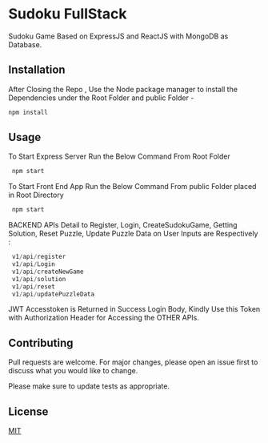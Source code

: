 # Sudoku FullStack

Sudoku Game Based on ExpressJS and ReactJS with MongoDB as Database.

## Installation

After Closing the Repo , Use the Node package manager to install the Dependencies under the Root Folder and public Folder - 

```bash
npm install
```

## Usage
To Start Express Server Run the Below Command From Root Folder
```javascript
 npm start 
```

To Start Front End App Run the Below Command From public Folder placed in Root Directory
```javascript
 npm start 
```

BACKEND APIs Detail to Register, Login,  CreateSudokuGame, Getting Solution, Reset Puzzle, Update Puzzle Data on User Inputs are Respectively : 
```javascript
 v1/api/register
 v1/api/Login
 v1/api/createNewGame
 v1/api/solution
 v1/api/reset
 v1/api/updatePuzzleData
```

JWT Accesstoken is Returned in Success Login Body, Kindly Use this Token with Authorization Header for Accessing the OTHER APIs.

## Contributing
Pull requests are welcome. For major changes, please open an issue first to discuss what you would like to change.

Please make sure to update tests as appropriate.

## License
[MIT](https://choosealicense.com/licenses/mit/)
